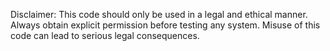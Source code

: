 Disclaimer:
This code should only be used in a legal and ethical manner.
Always obtain explicit permission before testing any system.
Misuse of this code can lead to serious legal consequences.
